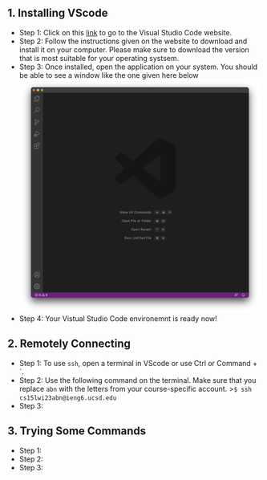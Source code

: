 ## 1. Installing VScode
   * Step 1: Click on this [link](https://code.visualstudio.com) to go to the Visual Studio Code website.
   * Step 2: Follow the instructions given on the website to download and install it on your computer. Please make sure to download the version that is most suitable for your operating systsem. 
   * Step 3: Once installed, open the application on your system. You should be able to see a window like the one given here below ![Image](https://github.com/keshuvv/cse15lwi23-lab-reports/blob/main/images/VSC.png)
   * Step 4: Your Vistual Studio Code environemnt is ready now! 
   
   
## 2. Remotely Connecting 
   * Step 1: To use `ssh`, open a terminal in VScode or use Ctrl or Command + `. 
   * Step 2: Use the following command on the terminal. Make sure that you replace `abn` with the letters from your course-specific account. >`$ ssh cs15lwi23abn@ieng6.ucsd.edu` 
   * Step 3:


## 3. Trying Some Commands
   * Step 1:
   * Step 2: 
   * Step 3: 
